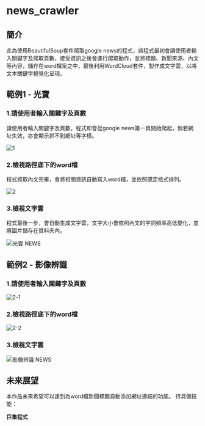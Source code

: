 # news_crawler

## 簡介

此為使用BeautifulSoup套件爬取google news的程式，該程式最初會讓使用者輸入關鍵字及爬取頁數，接受資訊之後會進行爬取動作，並將標題、新聞來源、內文等內容，儲存在word檔案之中，最後利用WordCloud套件，製作成文字雲，以將文本關鍵字視覺化呈現。

## 範例1 - 光寶

### 1.請使用者輸入關鍵字及頁數

請使用者輸入關鍵字及頁數，程式即會從google news第一頁開始爬起，倘若網址失效，亦會顯示抓不到網址等字樣。

![1](<https://github.com/vbjc5275/news_crawler/raw/master/Crawler/image/1.jpg>)

### 2.檢視路徑底下的word檔

程式抓取內文完畢，會將相關資訊自動寫入word檔，並依照既定格式排列。

![2](https://github.com/vbjc5275/news_crawler/raw/master/Crawler/image/2.jpg)

### 3.檢視文字雲

程式最後一步，會自動生成文字雲，文字大小會依照內文的字詞頻率高低變化，並將圖片儲存在資料夾內。

![光寶 NEWS](<https://github.com/vbjc5275/news_crawler/raw/master/Crawler/image/%E5%85%89%E5%AF%B6%20NEWS.png>)

## 範例2 - 影像辨識

### 1.請使用者輸入關鍵字及頁數

![2-1](https://github.com/vbjc5275/news_crawler/raw/master/Crawler/image/2-1.jpg)

###  2.檢視路徑底下的word檔

![2-2](https://github.com/vbjc5275/news_crawler/raw/master/Crawler/image/2-2.jpg)

### 3.檢視文字雲

![影像辨識 NEWS](https://github.com/vbjc5275/news_crawler/raw/master/Crawler/image/%E5%BD%B1%E5%83%8F%E8%BE%A8%E8%AD%98%20NEWS.png)

## 未來展望

本作品未來希望可以達到為word檔新聞標題自動添加網址連結的功能。
待具備技能：

**巨集程式**


